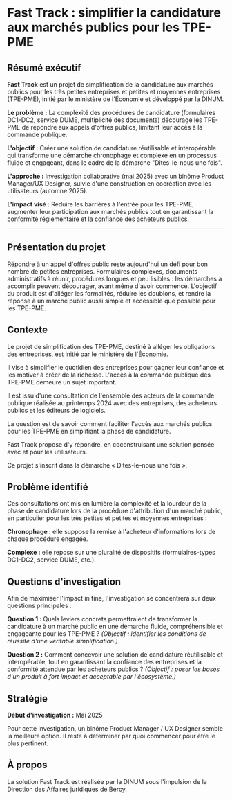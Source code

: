 # Fast Track : simplifier la candidature aux marchés publics pour les TPE-PME

## Résumé exécutif

**Fast Track** est un projet de simplification de la candidature aux marchés publics pour les très petites entreprises et petites et moyennes entreprises (TPE-PME), initié par le ministère de l'Économie et développé par la DINUM.

**Le problème :** La complexité des procédures de candidature (formulaires DC1-DC2, service DUME, multiplicité des documents) décourage les TPE-PME de répondre aux appels d'offres publics, limitant leur accès à la commande publique.

**L'objectif :** Créer une solution de candidature réutilisable et interopérable qui transforme une démarche chronophage et complexe en un processus fluide et engageant, dans le cadre de la démarche "Dites-le-nous une fois".

**L'approche :** Investigation collaborative (mai 2025) avec un binôme Product Manager/UX Designer, suivie d'une construction en cocréation avec les utilisateurs (automne 2025).

**L'impact visé :** Réduire les barrières à l'entrée pour les TPE-PME, augmenter leur participation aux marchés publics tout en garantissant la conformité réglementaire et la confiance des acheteurs publics.

---

## Présentation du projet

Répondre à un appel d'offres public reste aujourd'hui un défi pour bon nombre de petites entreprises. Formulaires complexes, documents administratifs à réunir, procédures longues et peu lisibles : les démarches à accomplir peuvent décourager, avant même d'avoir commencé. L'objectif du produit est d'alléger les formalités, réduire les doublons, et rendre la réponse à un marché public aussi simple et accessible que possible pour les TPE-PME.

## Contexte

Le projet de simplification des TPE-PME, destiné à alléger les obligations des entreprises, est initié par le ministère de l'Économie.

Il vise à simplifier le quotidien des entreprises pour gagner leur confiance et les motiver à créer de la richesse. L'accès à la commande publique des TPE-PME demeure un sujet important.

Il est issu d'une consultation de l'ensemble des acteurs de la commande publique réalisée au printemps 2024 avec des entreprises, des acheteurs publics et les éditeurs de logiciels.

La question est de savoir comment faciliter l'accès aux marchés publics pour les TPE-PME en simplifiant la phase de candidature.

Fast Track propose d'y répondre, en coconstruisant une solution pensée avec et pour les utilisateurs.

Ce projet s'inscrit dans la démarche « Dites-le-nous une fois ».

## Problème identifié

Ces consultations ont mis en lumière la complexité et la lourdeur de la phase de candidature lors de la procédure d'attribution d'un marché public, en particulier pour les très petites et petites et moyennes entreprises :

**Chronophage :** elle suppose la remise à l'acheteur d'informations lors de chaque procédure engagée.

**Complexe :** elle repose sur une pluralité de dispositifs (formulaires-types DC1-DC2, service DUME, etc.).

## Questions d'investigation

Afin de maximiser l'impact in fine, l'investigation se concentrera sur deux questions principales :

**Question 1 :** Quels leviers concrets permettraient de transformer la candidature à un marché public en une démarche fluide, compréhensible et engageante pour les TPE-PME ?
*(Objectif : identifier les conditions de réussite d'une véritable simplification.)*

**Question 2 :** Comment concevoir une solution de candidature réutilisable et interopérable, tout en garantissant la confiance des entreprises et la conformité attendue par les acheteurs publics ?
*(Objectif : poser les bases d'un produit à fort impact et acceptable par l'écosystème.)*

## Stratégie

**Début d'investigation :** Mai 2025

Pour cette investigation, un binôme Product Manager / UX Designer semble la meilleure option. Il reste à déterminer par quoi commencer pour être le plus pertinent.

## À propos

La solution Fast Track est réalisée par la DINUM sous l'impulsion de la Direction des Affaires juridiques de Bercy.

